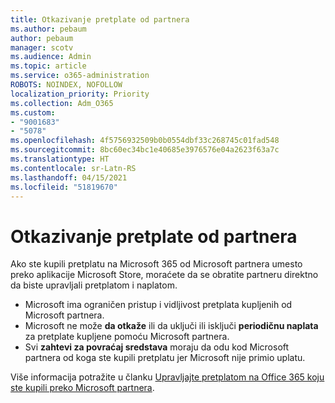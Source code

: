 ```yaml
---
title: Otkazivanje pretplate od partnera
ms.author: pebaum
author: pebaum
manager: scotv
ms.audience: Admin
ms.topic: article
ms.service: o365-administration
ROBOTS: NOINDEX, NOFOLLOW
localization_priority: Priority
ms.collection: Adm_O365
ms.custom:
- "9001683"
- "5078"
ms.openlocfilehash: 4f5756932509b0b0554dbf33c268745c01fad548
ms.sourcegitcommit: 8bc60ec34bc1e40685e3976576e04a2623f63a7c
ms.translationtype: HT
ms.contentlocale: sr-Latn-RS
ms.lasthandoff: 04/15/2021
ms.locfileid: "51819670"
---
```

# <a name="cancel-subscription-from-partner"></a>Otkazivanje pretplate od partnera

Ako ste kupili pretplatu na Microsoft 365 od Microsoft partnera umesto preko aplikacije Microsoft Store, moraćete da se obratite partneru direktno da biste upravljali pretplatom i naplatom.

- Microsoft ima ograničen pristup i vidljivost pretplata kupljenih od Microsoft partnera. 
- Microsoft ne može **da otkaže** ili da uključi ili isključi **periodičnu naplata** za pretplate kupljene pomoću Microsoft partnera. 
- Svi **zahtevi za povraćaj sredstava** moraju da odu kod Microsoft partnera od koga ste kupili pretplatu jer Microsoft nije primio uplatu. 

Više informacija potražite u članku [Upravljajte pretplatom na Office 365 koju ste kupili preko Microsoft partnera](https://support.microsoft.com/help/4230739/microsoft-account-manage-office-365-subscription-from-third-party). 
